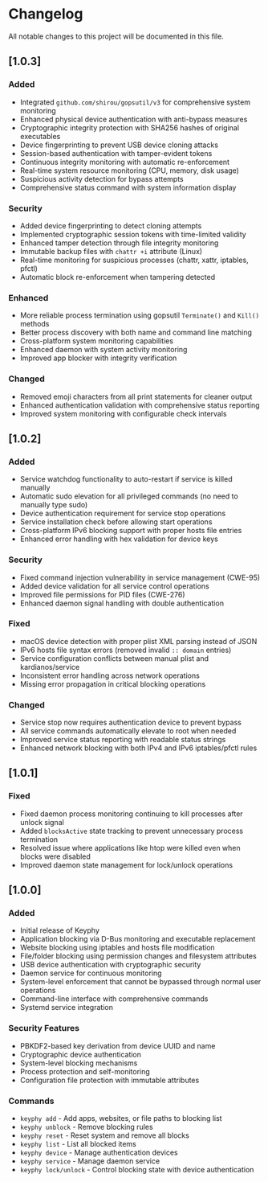 # Changelog

All notable changes to this project will be documented in this file.

## [1.0.3]

### Added
- Integrated `github.com/shirou/gopsutil/v3` for comprehensive system monitoring
- Enhanced physical device authentication with anti-bypass measures
- Cryptographic integrity protection with SHA256 hashes of original executables
- Device fingerprinting to prevent USB device cloning attacks
- Session-based authentication with tamper-evident tokens
- Continuous integrity monitoring with automatic re-enforcement
- Real-time system resource monitoring (CPU, memory, disk usage)
- Suspicious activity detection for bypass attempts
- Comprehensive status command with system information display

### Security
- Added device fingerprinting to detect cloning attempts
- Implemented cryptographic session tokens with time-limited validity
- Enhanced tamper detection through file integrity monitoring
- Immutable backup files with `chattr +i` attribute (Linux)
- Real-time monitoring for suspicious processes (chattr, xattr, iptables, pfctl)
- Automatic block re-enforcement when tampering detected

### Enhanced
- More reliable process termination using gopsutil `Terminate()` and `Kill()` methods
- Better process discovery with both name and command line matching
- Cross-platform system monitoring capabilities
- Enhanced daemon with system activity monitoring
- Improved app blocker with integrity verification

### Changed
- Removed emoji characters from all print statements for cleaner output
- Enhanced authentication validation with comprehensive status reporting
- Improved system monitoring with configurable check intervals

## [1.0.2]

### Added
- Service watchdog functionality to auto-restart if service is killed manually
- Automatic sudo elevation for all privileged commands (no need to manually type sudo)
- Device authentication requirement for service stop operations
- Service installation check before allowing start operations
- Cross-platform IPv6 blocking support with proper hosts file entries
- Enhanced error handling with hex validation for device keys

### Security
- Fixed command injection vulnerability in service management (CWE-95)
- Added device validation for all service control operations
- Improved file permissions for PID files (CWE-276)
- Enhanced daemon signal handling with double authentication

### Fixed
- macOS device detection with proper plist XML parsing instead of JSON
- IPv6 hosts file syntax errors (removed invalid `:: domain` entries)
- Service configuration conflicts between manual plist and kardianos/service
- Inconsistent error handling across network operations
- Missing error propagation in critical blocking operations

### Changed
- Service stop now requires authentication device to prevent bypass
- All service commands automatically elevate to root when needed
- Improved service status reporting with readable status strings
- Enhanced network blocking with both IPv4 and IPv6 iptables/pfctl rules

## [1.0.1]

### Fixed
- Fixed daemon process monitoring continuing to kill processes after unlock signal
- Added `blocksActive` state tracking to prevent unnecessary process termination
- Resolved issue where applications like htop were killed even when blocks were disabled
- Improved daemon state management for lock/unlock operations

## [1.0.0]

### Added
- Initial release of Keyphy
- Application blocking via D-Bus monitoring and executable replacement
- Website blocking using iptables and hosts file modification
- File/folder blocking using permission changes and filesystem attributes
- USB device authentication with cryptographic security
- Daemon service for continuous monitoring
- System-level enforcement that cannot be bypassed through normal user operations
- Command-line interface with comprehensive commands
- Systemd service integration

### Security Features
- PBKDF2-based key derivation from device UUID and name
- Cryptographic device authentication
- System-level blocking mechanisms
- Process protection and self-monitoring
- Configuration file protection with immutable attributes

### Commands
- `keyphy add` - Add apps, websites, or file paths to blocking list
- `keyphy unblock` - Remove blocking rules
- `keyphy reset` - Reset system and remove all blocks
- `keyphy list` - List all blocked items
- `keyphy device` - Manage authentication devices
- `keyphy service` - Manage daemon service
- `keyphy lock/unlock` - Control blocking state with device authentication